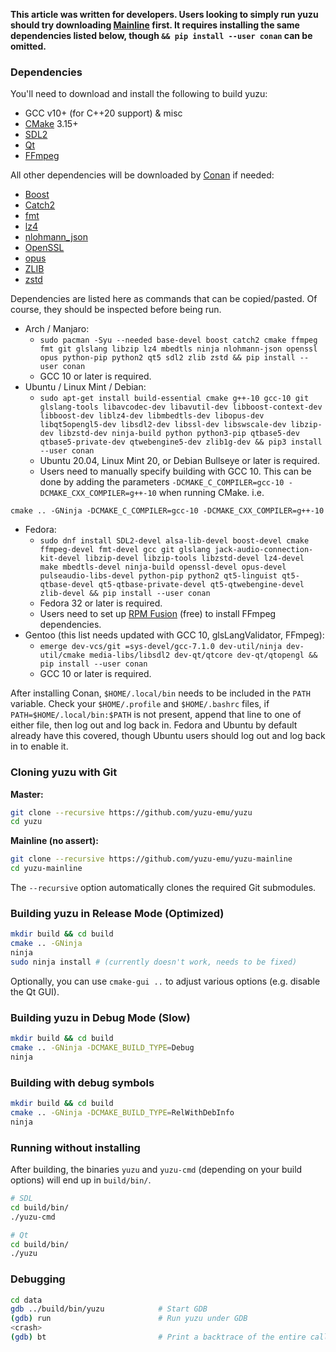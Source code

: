 **This article was written for developers. Users looking to simply run yuzu should try downloading [Mainline](https://yuzu-emu.org/downloads/) first. It requires installing the same dependencies listed below, though `&& pip install --user conan` can be omitted.**

### Dependencies

You'll need to download and install the following to build yuzu:

  * GCC v10+ (for C++20 support) & misc
  * [CMake](https://www.cmake.org/) 3.15+
  * [SDL2](https://www.libsdl.org/download-2.0.php)
  * [Qt](https://qt-project.org/downloads)
  * [FFmpeg](https://ffmpeg.org/)

All other dependencies will be downloaded by [Conan](https://conan.io/downloads.html) if needed:

  * [Boost](https://www.boost.org/users/download/)
  * [Catch2](https://github.com/catchorg/Catch2)
  * [fmt](https://fmt.dev/)
  * [lz4](http://www.lz4.org)
  * [nlohmann_json](https://github.com/nlohmann/json)
  * [OpenSSL](https://www.openssl.org/source/)
  * [opus](https://opus-codec.org/downloads/)
  * [ZLIB](https://www.zlib.net/)
  * [zstd](https://facebook.github.io/zstd/)

Dependencies are listed here as commands that can be copied/pasted. Of course, they should be inspected before being run.

- Arch / Manjaro:
  - `sudo pacman -Syu --needed base-devel boost catch2 cmake ffmpeg fmt git glslang libzip lz4 mbedtls ninja nlohmann-json openssl opus python-pip python2 qt5 sdl2 zlib zstd && pip install --user conan`
  - GCC 10 or later is required.
- Ubuntu / Linux Mint / Debian:
  - `sudo apt-get install build-essential cmake g++-10 gcc-10 git glslang-tools libavcodec-dev libavutil-dev libboost-context-dev libboost-dev liblz4-dev libmbedtls-dev libopus-dev libqt5opengl5-dev libsdl2-dev libssl-dev libswscale-dev libzip-dev libzstd-dev ninja-build python python3-pip qtbase5-dev qtbase5-private-dev qtwebengine5-dev zlib1g-dev && pip3 install --user conan`
  - Ubuntu 20.04, Linux Mint 20, or Debian Bullseye or later is required.
  - Users need to manually specify building with GCC 10. This can be done by adding the parameters `-DCMAKE_C_COMPILER=gcc-10 -DCMAKE_CXX_COMPILER=g++-10` when running CMake. i.e.

```
cmake .. -GNinja -DCMAKE_C_COMPILER=gcc-10 -DCMAKE_CXX_COMPILER=g++-10
```
- Fedora:
  - `sudo dnf install SDL2-devel alsa-lib-devel boost-devel cmake ffmpeg-devel fmt-devel gcc git glslang jack-audio-connection-kit-devel libzip-devel libzip-tools libzstd-devel lz4-devel make mbedtls-devel ninja-build openssl-devel opus-devel pulseaudio-libs-devel python-pip python2 qt5-linguist qt5-qtbase-devel qt5-qtbase-private-devel qt5-qtwebengine-devel zlib-devel && pip install --user conan`
  - Fedora 32 or later is required.
  - Users need to set up [RPM Fusion](https://rpmfusion.org/Configuration) (free) to install FFmpeg dependencies.
- Gentoo (this list needs updated with GCC 10, glsLangValidator, FFmpeg):
  - `emerge dev-vcs/git =sys-devel/gcc-7.1.0 dev-util/ninja dev-util/cmake media-libs/libsdl2 dev-qt/qtcore dev-qt/qtopengl && pip install --user conan`
  - GCC 10 or later is required.

After installing Conan, `$HOME/.local/bin` needs to be included in the `PATH` variable. Check your `$HOME/.profile` and `$HOME/.bashrc` files, if `PATH=$HOME/.local/bin:$PATH` is not present, append that line to one of either file, then log out and log back in. Fedora and Ubuntu by default already have this covered, though Ubuntu users should log out and log back in to enable it.


### Cloning yuzu with Git

**Master:**

  ```bash
  git clone --recursive https://github.com/yuzu-emu/yuzu
  cd yuzu
  ```

**Mainline (no assert):**

  ```bash
  git clone --recursive https://github.com/yuzu-emu/yuzu-mainline
  cd yuzu-mainline
  ```

The `--recursive` option automatically clones the required Git submodules.

### Building yuzu in Release Mode (Optimized)

```bash
mkdir build && cd build
cmake .. -GNinja
ninja
sudo ninja install # (currently doesn't work, needs to be fixed)
```

Optionally, you can use `cmake-gui ..` to adjust various options (e.g. disable the Qt GUI).

### Building yuzu in Debug Mode (Slow)

```bash
mkdir build && cd build
cmake .. -GNinja -DCMAKE_BUILD_TYPE=Debug
ninja
```

### Building with debug symbols

```bash
mkdir build && cd build
cmake .. -GNinja -DCMAKE_BUILD_TYPE=RelWithDebInfo
ninja
```

### Running without installing

After building, the binaries `yuzu` and `yuzu-cmd` (depending on your build options) will end up in `build/bin/`.

  ```bash
  # SDL
  cd build/bin/
  ./yuzu-cmd

  # Qt
  cd build/bin/
  ./yuzu
  ```

### Debugging

```bash
cd data
gdb ../build/bin/yuzu            # Start GDB
(gdb) run                        # Run yuzu under GDB
<crash>
(gdb) bt                         # Print a backtrace of the entire callstack to see which codepath the crash occurred on
```